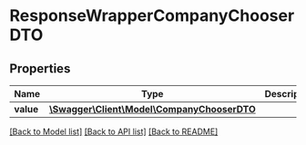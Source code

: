 # ResponseWrapperCompanyChooserDTO

## Properties
Name | Type | Description | Notes
------------ | ------------- | ------------- | -------------
**value** | [**\Swagger\Client\Model\CompanyChooserDTO**](CompanyChooserDTO.md) |  | [optional] 

[[Back to Model list]](../README.md#documentation-for-models) [[Back to API list]](../README.md#documentation-for-api-endpoints) [[Back to README]](../README.md)


